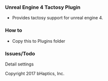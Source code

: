 ### Unreal Engine 4 Tactosy Plugin
* Provides tactosy support for unreal engine 4.

### How to
* Copy this to Plugins folder

### Issues/Todo
Detail settings

Copyright 2017 bHaptics, Inc.
